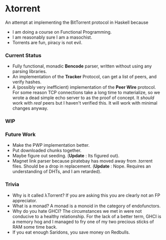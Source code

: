# λtorrent

An attempt at implementing the BitTorrent protocol in Haskell because 
- I am doing a course on Functional Programming.
- I am reasonably sure I am a masochist.
- Torrents are fun, piracy is not evil.

### Current Status
- Fully functional, monadic **Bencode** parser, written without using any parsing libraries. 
- An implementation of the **Tracker** Protocol, can get a list of peers, and verify hashes.
- A (possibly very inefficient) implementation of the **Peer Wire** protocol. For some reason TCP connections take a long time to materialize, so we wrote a dead simple echo server to as the proof of concept. It _should_ work with _real_ peers but I haven't verified this. It will work with minimal changes anyway. 


### WIP

### Future Work
- Make the PWP implementation better. 
- Put downloaded chunks together. 
- Maybe figure out seeding. (**Update** : Its figured out).
- Magnet link parser because piratebay has moved away from .torrent files. Should be a drop in replacement.  (**Update** : Nope. Requires an understanding of DHTs, and I am retarded).


### Trivia
- Why is it called λTorrent? If you are asking this you are clearly not an FP appreciator. 
- What is a monad? A monad is a monoid in the category of endofunctors.
- Why do you hate GHCI? The circumstances we met in were not conducive to a healthy relationship. For the lack of a better term, GHCI is a memory hog and I managed to fry one of my two precious sticks of RAM some time back. 
- If you eat enough Saridons, you save money on Redbulls. 
